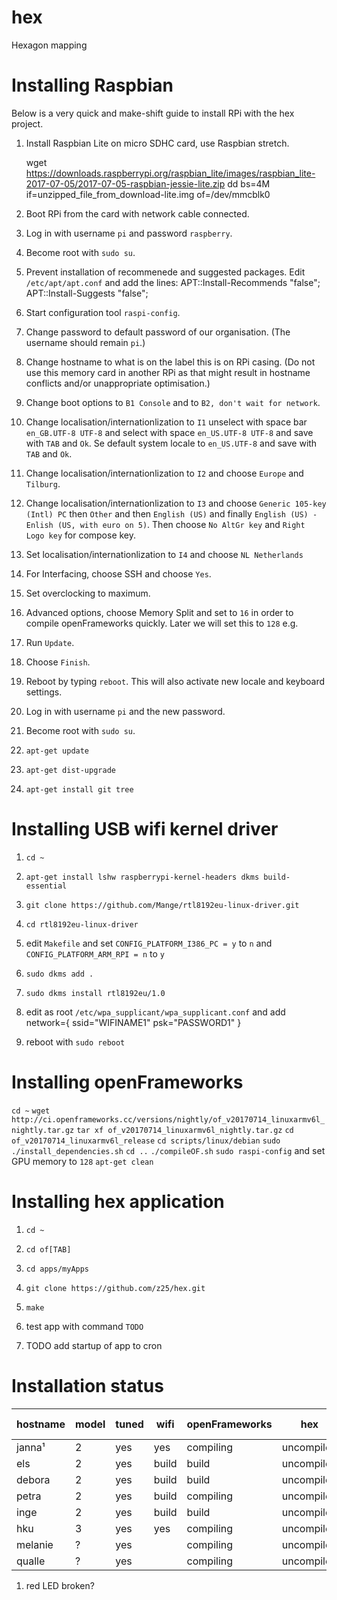 # hex
Hexagon mapping


# Installing Raspbian

Below is a very quick and make-shift guide to install RPi with the hex project.

1. Install Raspbian Lite on micro SDHC card, use Raspbian stretch.

    wget https://downloads.raspberrypi.org/raspbian_lite/images/raspbian_lite-2017-07-05/2017-07-05-raspbian-jessie-lite.zip
    dd bs=4M if=unzipped_file_from_download-lite.img of=/dev/mmcblk0

1. Boot RPi from the card with network cable connected.

1. Log in with username `pi` and password `raspberry`.

1. Become root with `sudo su`.

1. Prevent installation of recommenede and suggested packages. Edit `/etc/apt/apt.conf` and add the lines:
    APT::Install-Recommends "false";
    APT::Install-Suggests "false";

1. Start configuration tool `raspi-config`.

1. Change password to default password of our organisation. (The username should remain `pi`.)

1. Change hostname to what is on the label this is on RPi casing. (Do not use this memory card in another RPi as that might result in hostname conflicts and/or unappropriate optimisation.)

1. Change boot options to `B1 Console` and to `B2, don't wait for network`.

1. Change localisation/internationlization to `I1` unselect with space bar `en_GB.UTF-8 UTF-8` and select with space `en_US.UTF-8 UTF-8` and save with `TAB` and `Ok`. Se default system locale to `en_US.UTF-8` and save with `TAB` and `Ok`.

1. Change localisation/internationlization to `I2` and choose `Europe` and `Tilburg`.

1. Change localisation/internationlization to `I3` and choose `Generic 105-key (Intl) PC` then `Other` and then `English (US)` and finally `English (US) - Enlish (US, with euro on 5)`. Then choose `No AltGr key` and `Right Logo key` for compose key.

1. Set localisation/internationlization to `I4` and choose `NL Netherlands`

1. For Interfacing, choose SSH and choose `Yes`.

1. Set overclocking to maximum.

1. Advanced options, choose Memory Split and set to `16` in order to compile openFrameworks quickly. Later we will set this to `128` e.g.

1. Run `Update`.

1. Choose `Finish`.

1. Reboot by typing `reboot`. This will also activate new locale and keyboard settings.

1. Log in with username `pi` and the new password.

1. Become root with `sudo su`.

1. `apt-get update`

1. `apt-get dist-upgrade`

1. `apt-get install git tree`


# Installing USB wifi kernel driver

1. `cd ~`

1. `apt-get install lshw raspberrypi-kernel-headers dkms build-essential`

1. `git clone https://github.com/Mange/rtl8192eu-linux-driver.git`

1. `cd rtl8192eu-linux-driver`

1. edit `Makefile` and set `CONFIG_PLATFORM_I386_PC = y` to `n` and `CONFIG_PLATFORM_ARM_RPI = n` to `y`

1. `sudo dkms add .`

1. `sudo dkms install rtl8192eu/1.0`

1. edit as root `/etc/wpa_supplicant/wpa_supplicant.conf` and add
    network={
        ssid="WIFINAME1"
        psk="PASSWORD1"
    }

1. reboot with `sudo reboot`


# Installing openFrameworks

`cd ~`
`wget http://ci.openframeworks.cc/versions/nightly/of_v20170714_linuxarmv6l_nightly.tar.gz`
`tar xf of_v20170714_linuxarmv6l_nightly.tar.gz`
`cd of_v20170714_linuxarmv6l_release`
`cd scripts/linux/debian`
`sudo ./install_dependencies.sh`
`cd ..`
`./compileOF.sh`
`sudo raspi-config` and set GPU memory to `128`
`apt-get clean`


# Installing hex application

1. `cd ~`

1. `cd of[TAB]`

1. `cd apps/myApps`

1. `git clone https://github.com/z25/hex.git`

1. `make`

1. test app with command `TODO`

1. TODO add startup of app to cron


# Installation status

hostname|model|tuned|wifi |openFrameworks|hex       |screen  |rpi-update
--------|-----|-----|-----|--------------|----------|--------|----------
janna¹  |2    |yes  |yes  |compiling     |uncompiled|blanking|
els     |2    |yes  |build|build         |uncompiled|blanking|
debora  |2    |yes  |build|build         |uncompiled|blanking|
petra   |2    |yes  |build|compiling     |uncompiled|blanking|
inge    |2    |yes  |build|build         |uncompiled|blanking|
hku     |3    |yes  |yes  |compiling     |uncompiled|blanking|
melanie |?    |yes  |     |compiling     |uncompiled|blanking|
qualle  |?    |yes  |     |compiling     |uncompiled|blanking|

1) red LED broken?
